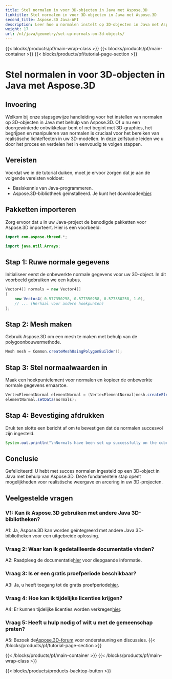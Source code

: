 ```yaml
---
title: Stel normalen in voor 3D-objecten in Java met Aspose.3D
linktitle: Stel normalen in voor 3D-objecten in Java met Aspose.3D
second_title: Aspose.3D Java-API
description: Leer hoe u normalen instelt op 3D-objecten in Java met Aspose.3D. Verbeter uw afbeeldingen met deze uitgebreide tutorial.
weight: 17
url: /nl/java/geometry/set-up-normals-on-3d-objects/
---
```


{{< blocks/products/pf/main-wrap-class >}}
{{< blocks/products/pf/main-container >}}
{{< blocks/products/pf/tutorial-page-section >}}

# Stel normalen in voor 3D-objecten in Java met Aspose.3D

## Invoering

Welkom bij onze stapsgewijze handleiding voor het instellen van normalen op 3D-objecten in Java met behulp van Aspose.3D. Of u nu een doorgewinterde ontwikkelaar bent of net begint met 3D-graphics, het begrijpen en manipuleren van normalen is cruciaal voor het bereiken van realistische lichteffecten in uw 3D-modellen. In deze zelfstudie leiden we u door het proces en verdelen het in eenvoudig te volgen stappen.

## Vereisten

Voordat we in de tutorial duiken, moet je ervoor zorgen dat je aan de volgende vereisten voldoet:

- Basiskennis van Java-programmeren.
-  Aspose.3D-bibliotheek geïnstalleerd. Je kunt het downloaden[hier](https://releases.aspose.com/3d/java/).

## Pakketten importeren

Zorg ervoor dat u in uw Java-project de benodigde pakketten voor Aspose.3D importeert. Hier is een voorbeeld:

```java
import com.aspose.threed.*;

import java.util.Arrays;
```

## Stap 1: Ruwe normale gegevens

Initialiseer eerst de onbewerkte normale gegevens voor uw 3D-object. In dit voorbeeld gebruiken we een kubus.

```java
Vector4[] normals = new Vector4[]
{
    new Vector4(-0.577350258,-0.577350258, 0.577350258, 1.0),
    // ... (Herhaal voor andere hoekpunten)
};

```

## Stap 2: Mesh maken

Gebruik Aspose.3D om een mesh te maken met behulp van de polygoonbouwermethode.

```java
Mesh mesh = Common.createMeshUsingPolygonBuilder();
```

## Stap 3: Stel normaalwaarden in

Maak een hoekpuntelement voor normalen en kopieer de onbewerkte normale gegevens ernaartoe.

```java
VertexElementNormal elementNormal = (VertexElementNormal)mesh.createElement(VertexElementType.NORMAL, MappingMode.CONTROL_POINT, ReferenceMode.DIRECT);
elementNormal.setData(normals);
```

## Stap 4: Bevestiging afdrukken

Druk ten slotte een bericht af om te bevestigen dat de normalen succesvol zijn ingesteld.

```java
System.out.println("\nNormals have been set up successfully on the cube.");
```

## Conclusie

Gefeliciteerd! U hebt met succes normalen ingesteld op een 3D-object in Java met behulp van Aspose.3D. Deze fundamentele stap opent mogelijkheden voor realistische weergave en arcering in uw 3D-projecten.

## Veelgestelde vragen

### V1: Kan ik Aspose.3D gebruiken met andere Java 3D-bibliotheken?

A1: Ja, Aspose.3D kan worden geïntegreerd met andere Java 3D-bibliotheken voor een uitgebreide oplossing.

### Vraag 2: Waar kan ik gedetailleerde documentatie vinden?

 A2: Raadpleeg de documentatie[hier](https://reference.aspose.com/3d/java/) voor diepgaande informatie.

### Vraag 3: Is er een gratis proefperiode beschikbaar?

 A3: Ja, u heeft toegang tot de gratis proefperiode[hier](https://releases.aspose.com/).

### Vraag 4: Hoe kan ik tijdelijke licenties krijgen?

 A4: Er kunnen tijdelijke licenties worden verkregen[hier](https://purchase.aspose.com/temporary-license/).

### Vraag 5: Heeft u hulp nodig of wilt u met de gemeenschap praten?

 A5: Bezoek de[Aspose.3D-forum](https://forum.aspose.com/c/3d/18) voor ondersteuning en discussies.
{{< /blocks/products/pf/tutorial-page-section >}}

{{< /blocks/products/pf/main-container >}}
{{< /blocks/products/pf/main-wrap-class >}}

{{< blocks/products/products-backtop-button >}}
